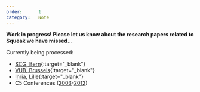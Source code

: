 ```yaml
---
order:      1
category:   Note
---
```

**Work in progress! Please let us know about the research papers related to Squeak we have missed...**

Currently being processed:

- [SCG, Bern](http://scg.unibe.ch){:target="_blank"}
- [VUB, Brussels](https://soft.vub.ac.be/soft/){:target="_blank"}
- [Inria, Lille](http://rmod.inria.fr){:target="_blank"}
- C5 Conferences ([2003](http://ieeexplore.ieee.org/xpl/mostRecentIssue.jsp?punumber=8663)-[2012](http://ieeexplore.ieee.org/xpl/mostRecentIssue.jsp?punumber=6195084))
